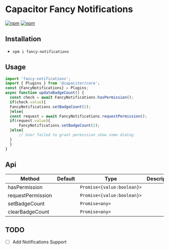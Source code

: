 # Capacitor Fancy Notifications

[![npm](https://img.shields.io/npm/v/fancy-notifications.svg)](https://www.npmjs.com/package/fancy-notifications)
[![npm](https://img.shields.io/npm/dt/fancy-notifications.svg?label=npm%20downloads)](https://www.npmjs.com/package/fancy-notifications)

## Installation

- `npm i fancy-notifications`

## Usage


```typescript
import 'fancy-notifications';
import { Plugins } from '@capacitor/core';
const {FancyNotifications} = Plugins;
async function updateBadgeCount() {
  const check = await FancyNotifications.hasPermission();
  if(check.value){
  FancyNotifications.setBadgeCount(2);
  }else{
  const request = await FancyNotifications.requestPermission();
  if(request.value){
      FancyNotifications.setBadgeCount(2);
  }else{
      // User failed to grant permission show some dialog
  }
  }
}


```

## Api

| Method                                               | Default | Type                      | Description                 |
| ---------------------------------------------------- | ------- | ------------------------- | --------------------------- |
| hasPermission |         | `Promise<{value:boolean}>` |  |
| requestPermission |         | `Promise<{value:boolean}>` |  |
| setBadgeCount |         | `Promise<any>` |  |
| clearBadgeCount |         | `Promise<any>` |  |

## TODO

- [ ] Add Notifications Support